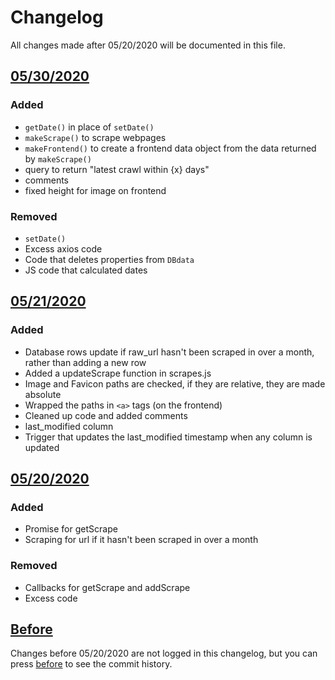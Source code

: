 # Changelog
All changes made after 05/20/2020 will be documented in this file.

## [05/30/2020]
### Added
 - `getDate()` in place of `setDate()`
 - `makeScrape()` to scrape webpages
 - `makeFrontend()` to create a frontend data object from the data returned by `makeScrape()`
 - query to return "latest crawl within {x} days"
 - comments
 - fixed height for image on frontend

### Removed
 - `setDate()` 
 - Excess axios code
 - Code that deletes properties from `DBdata`
 - JS code that calculated dates

## [05/21/2020]
### Added
- Database rows update if raw_url hasn't been scraped in over a month, rather than adding a new row
- Added a updateScrape function in scrapes.js
- Image and Favicon paths are checked, if they are relative, they are made absolute
- Wrapped the paths in `<a>` tags (on the frontend)
- Cleaned up code and added comments 
- last_modified column
- Trigger that updates the last_modified timestamp when any column is updated

## [05/20/2020]
### Added
 - Promise for getScrape
 - Scraping for url if it hasn't been scraped in over a month

### Removed
 - Callbacks for getScrape and addScrape
 - Excess code

## [Before]
Changes before 05/20/2020 are not logged in this changelog, but you can press [before] to see the commit history.

[05/30/2020]: https://github.com/Gbillington1/WebsiteScraper/compare/5083693..42eec6a
[05/21/2020]: https://github.com/Gbillington1/WebsiteScraper/compare/57bd12d..6872850
[05/20/2020]: https://github.com/Gbillington1/WebsiteScraper/compare/ef92f98..57bd12d
[Before]: https://github.com/Gbillington1/WebsiteScraper/compare/4cd8ca9..ef92f98